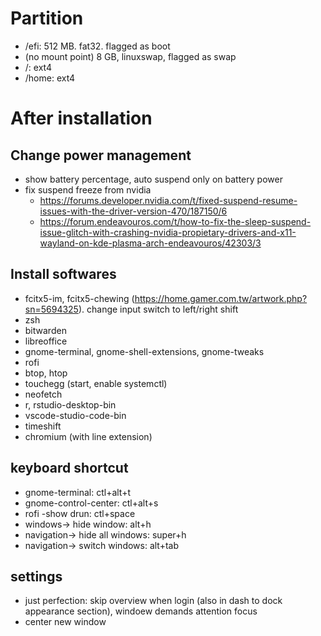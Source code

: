 # Partition

- /efi: 512 MB. fat32. flagged as boot
- (no mount point) 8 GB, linuxswap, flagged as swap
- /: ext4
- /home: ext4

# After installation

## Change power management

- show battery percentage, auto suspend only on battery power
- fix suspend freeze from nvidia 
	- https://forums.developer.nvidia.com/t/fixed-suspend-resume-issues-with-the-driver-version-470/187150/6
	- https://forum.endeavouros.com/t/how-to-fix-the-sleep-suspend-issue-glitch-with-crashing-nvidia-propietary-drivers-and-x11-wayland-on-kde-plasma-arch-endeavouros/42303/3
	
## Install softwares

- fcitx5-im, fcitx5-chewing (https://home.gamer.com.tw/artwork.php?sn=5694325). change input switch to left/right shift
- zsh
- bitwarden
- libreoffice
- gnome-terminal, gnome-shell-extensions, gnome-tweaks
- rofi
- btop, htop
- touchegg (start, enable systemctl)
- neofetch
- r, rstudio-desktop-bin
- vscode-studio-code-bin
- timeshift
- chromium (with line extension)

## keyboard shortcut

- gnome-terminal: ctl+alt+t
- gnome-control-center: ctl+alt+s
- rofi -show drun: ctl+space
- windows-> hide window: alt+h
- navigation-> hide all windows: super+h
- navigation-> switch windows: alt+tab

## settings

- just perfection: skip overview when login (also in dash to dock appearance section), windoew demands attention focus
- center new window
